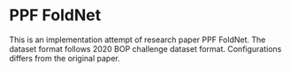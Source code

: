 # PPF FoldNet

This is an implementation attempt of research paper PPF FoldNet.
The dataset format follows 2020 BOP challenge dataset format.
Configurations differs from the original paper.
